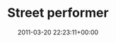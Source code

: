 ---
title:		"Street performer"
type:		"photos"
mediatype:		"upload"
location:		"Dublin, Ireland"
date:		"2011-03-20 22:23:11+00:00"
album:		"people"
filename:		"street-performer.md"
series:		"candid"
cl_public_id:		"people/street-performer"
cl_version:		1497005562
format:		"tiff"
bytes:		2844052
width:		964
height:		1440
colours:
- "#F19200"
- "#2E1919"
- "#E08C5F"
- "#180605"
- "#FDFBF9"
- "#814E3A"
- "#803C0D"
- "#010004"
- "#030004"
- "#010101"
- "#070105"
- "#BB5C13"
- "#130910"
exposure_mode:		"Manual"
program:		"Manual"
aperture:		"4.0"
focal_length:		"55.0 mm"
iso:		"2000"
shutter_speed:		"1/30"
metering:		"Center-weighted average"
flash:		"No Flash"
white_balance:		"Custom"
colour_temp:		"2850"
has_crop:		"true"
orientation:		"Horizontal (normal)"
camera_model:		"NIKON D200"
lens_info:		"55-200mm f/4-5.6"
artist:		"No artist info"
x_resolution:		"300"
y_resolution:		"300"
---